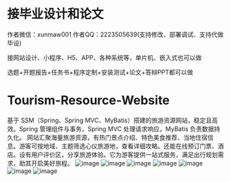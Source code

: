 # 接毕业设计和论文
作者微信：xunmaw001  作者QQ：2223505639(支持修改、部署调试、支持代做毕设)

接网站设计、小程序、H5、APP、各种系统等，单片机、嵌入式也可以做

选题+开题报告+任务书+程序定制+安装测试+论文+答辩PPT都可以做
# Tourism-Resource-Website
基于 SSM（Spring、Spring MVC、MyBatis）搭建的旅游资源网站，稳定且高效。Spring 管理组件与事务，Spring MVC 处理请求响应，MyBatis 负责数据持久化。  网站汇聚海量旅游资源，有热门景点介绍、特色美食推荐、当地住宿信息。游客可按地域、主题筛选心仪旅游地，查看详细攻略。还能在线预订门票、酒店。设有用户评价区，分享旅游体验。它为游客提供一站式服务，满足出行规划需求，助其开启美好旅程。 
![image](https://github.com/user-attachments/assets/51779fb2-6d34-4232-92d2-e5c9c4a05ddf)
![image](https://github.com/user-attachments/assets/3e7b7f6c-0d5d-4697-91c9-914fb6a412e0)
![image](https://github.com/user-attachments/assets/871499f5-b759-4662-9086-df0e9325fc22)
![image](https://github.com/user-attachments/assets/91d5f568-d6ce-4976-bb4e-15b0af2f2ab1)
![image](https://github.com/user-attachments/assets/2f77d349-c68c-4c14-9998-8333e1adbdd3)
![image](https://github.com/user-attachments/assets/1a20fc51-255e-45bd-9e5c-8e8eab61908f)
![image](https://github.com/user-attachments/assets/5b3ac899-85d8-4d5d-9943-f289221b7795)
